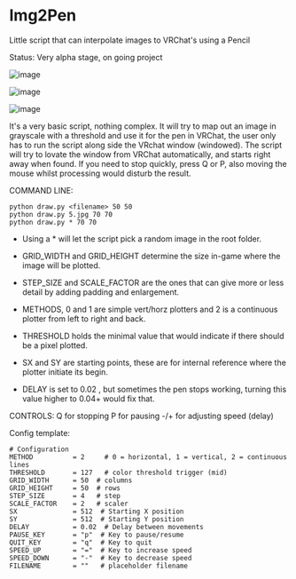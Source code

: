 # Img2Pen
Little script that can interpolate images to VRChat's using a Pencil

Status: Very alpha stage, on going project

![image](https://github.com/user-attachments/assets/9c81911f-033a-4650-97eb-8bd09d3beae7)

![image](https://github.com/user-attachments/assets/2b1f0094-cf4e-4f76-b7b0-f7c8b2a597d2)

![image](https://github.com/user-attachments/assets/37dc3149-b542-4f2a-9bc2-f1dd118b3f27)


It's a very basic script, nothing complex.
It will try to map out an image in grayscale with a threshold and use it for the pen in VRChat,
the user only has to run the script along side the VRchat window (windowed).
The script will try to lovate the window from VRChat automatically, and starts right away when found.
If you need to stop quickly, press Q or P, also moving the mouse whilst processing would disturb the result.


COMMAND LINE:
```
python draw.py <filename> 50 50
python draw.py 5.jpg 70 70
python draw.py * 70 70
```

* Using a * will let the script pick a random image in the root folder.


* GRID_WIDTH and GRID_HEIGHT determine the size in-game where the image will be plotted.
* STEP_SIZE and SCALE_FACTOR are the ones that can give more or less detail by adding padding and enlargement.
* METHODS, 0 and 1 are simple vert/horz plotters and 2 is a continuous plotter from left to right and back.
* THRESHOLD holds the minimal value that would indicate if there should be a pixel plotted.
* SX and SY are starting points, these are for internal reference where the plotter initiate its begin.
* DELAY is set to 0.02 , but sometimes the pen stops working, turning this value higher to 0.04+ would fix that.

CONTROLS:
Q for stopping
P for pausing
-/+ for adjusting speed (delay)

Config template:
```
# Configuration
METHOD          = 2     # 0 = horizontal, 1 = vertical, 2 = continuous lines
THRESHOLD       = 127   # color threshold trigger (mid)
GRID_WIDTH      = 50  # columns
GRID_HEIGHT     = 50  # rows
STEP_SIZE       = 4   # step
SCALE_FACTOR    = 2   # scaler
SX              = 512  # Starting X position
SY              = 512  # Starting Y position
DELAY           = 0.02  # Delay between movements
PAUSE_KEY       = "p"  # Key to pause/resume
QUIT_KEY        = "q"  # Key to quit
SPEED_UP        = "="  # Key to increase speed
SPEED_DOWN      = "-"  # Key to decrease speed
FILENAME        = ""   # placeholder filename
```

